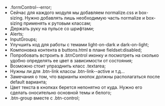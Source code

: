 * .formControl--error;
* Сейчас для каждого модуля мы добавляем normalize.css и box-sizing. Нужно добавлять лишь необходимую часть normalize и box-sizing применять к рутовым классам;
* Держать руку на пульсе со шрифтами;
* Alerts;
* InputGroups;
* Улучшить код для работы с темами light-on-dark и dark-on-light;
* Компоновка контента в buttons.html в плане fieldset:disabled;
* Попробовать встроить в .btnControl иконку и посмотреть на сколько удобно определять ее цвет в зависимости от состояния;
* Возможно стоит упразднить класс .textarea;
* Нужны ли для .btn-link классы .btn-link--active и т.д...
* Замечания о том, что варианты кнопок должны располагаться после default варианта;
* Цвет текста в кнопках берется непонятно от куда. Нужно его сделать оносительно основной темы и белого;
* .btn-group вместе с .btn-control;
